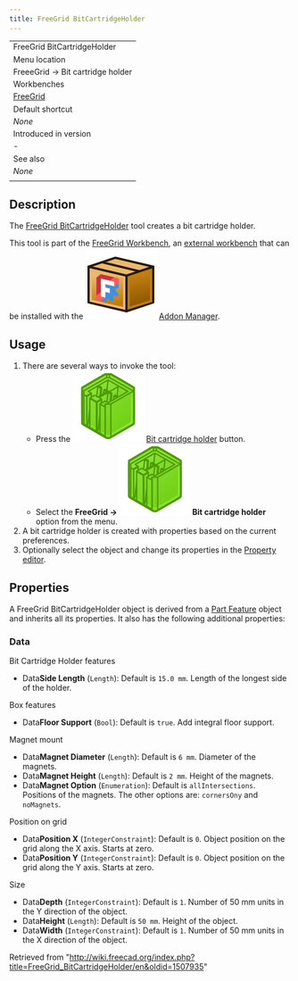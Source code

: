 ```yaml
---
title: FreeGrid BitCartridgeHolder
---
```


|                                                      |
| ---------------------------------------------------- |
| FreeGrid BitCartridgeHolder                          |
| Menu location                                        |
| FreeeGrid → Bit cartridge holder                     |
| Workbenches                                          |
| [FreeGrid](/FreeGrid_Workbench "FreeGrid Workbench") |
| Default shortcut                                     |
| _None_                                               |
| Introduced in version                                |
| -                                                    |
| See also                                             |
| _None_                                               |
|                                                      |

## Description

The [FreeGrid BitCartridgeHolder](/FreeGrid_BitCartridgeHolder "FreeGrid BitCartridgeHolder") tool creates a bit cartridge holder.

This tool is part of the [FreeGrid Workbench](/FreeGrid_Workbench "FreeGrid Workbench"), an [external workbench](/External_workbenches "External workbenches") that can be installed with the ![](/src/assets/images/Std_AddonMgr.svg) [Addon Manager](/Std_AddonMgr "Std AddonMgr").

## Usage

1. There are several ways to invoke the tool:
   - Press the ![](/src/assets/images/FreeGrid_BitCartridgeHolder.svg) [Bit cartridge holder](/FreeGrid_BitCartridgeHolder "FreeGrid BitCartridgeHolder") button.
   - Select the **FreeGrid → ![](/src/assets/images/FreeGrid_BitCartridgeHolder.svg) Bit cartridge holder** option from the menu.
2. A bit cartridge holder is created with properties based on the current preferences.
3. Optionally select the object and change its properties in the [Property editor](/Property_editor "Property editor").

## Properties

A FreeGrid BitCartridgeHolder object is derived from a [Part Feature](/Part_Feature "Part Feature") object and inherits all its properties. It also has the following additional properties:

### Data

Bit Cartridge Holder features

- Data**Side Length** (`Length`): Default is `15.0 mm`. Length of the longest side of the holder.

Box features

- Data**Floor Support** (`Bool`): Default is `true`. Add integral floor support.

Magnet mount

- Data**Magnet Diameter** (`Length`): Default is `6 mm`. Diameter of the magnets.
- Data**Magnet Height** (`Length`): Default is `2 mm`. Height of the magnets.
- Data**Magnet Option** (`Enumeration`): Default is `allIntersections`. Positions of the magnets. The other options are: `cornersOny` and `noMagnets`.

Position on grid

- Data**Position X** (`IntegerConstraint`): Default is `0`. Object position on the grid along the X axis. Starts at zero.
- Data**Position Y** (`IntegerConstraint`): Default is `0`. Object position on the grid along the Y axis. Starts at zero.

Size

- Data**Depth** (`IntegerConstraint`): Default is `1`. Number of 50 mm units in the Y direction of the object.
- Data**Height** (`Length`): Default is `50 mm`. Height of the object.
- Data**Width** (`IntegerConstraint`): Default is `1`. Number of 50 mm units in the X direction of the object.

Retrieved from "<http://wiki.freecad.org/index.php?title=FreeGrid_BitCartridgeHolder/en&oldid=1507935>"
